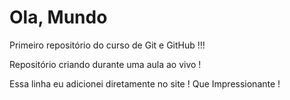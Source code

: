# Ola, Mundo
 Primeiro repositório do curso de Git e GitHub !!!

 Repositório criando durante uma aula ao vivo !
 
 Essa linha eu adicionei diretamente no site ! Que Impressionante !
